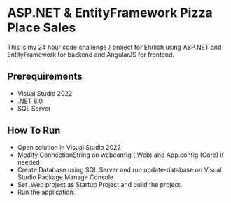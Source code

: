 # ASP.NET & EntityFramework Pizza Place Sales

This is my 24 hour code challenge / project for Ehrlich
using ASP.NET and EntityFramework for backend and AngularJS for frontend.

## Prerequirements

* Visual Studio 2022
* .NET 8.0
* SQL Server

## How To Run

* Open solution in Visual Studio 2022
* Modify ConnectionString on webconfig (.Web) and App.config (Core) if needed
* Create Database using SQL Server and run update-database on Visual Studio Package Manage Console
* Set .Web project as Startup Project and build the project.
* Run the application.
